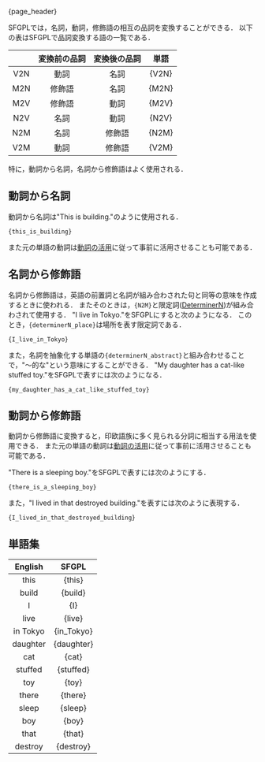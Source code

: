 {page_header}

SFGPLでは，名詞，動詞，修飾語の相互の品詞を変換することができる．
以下の表はSFGPLで品詞変換する語の一覧である．

||変換前の品詞|変換後の品詞|単語|
|:-:|:-:|:-:|:-:|
|V2N|動詞|名詞|{V2N}|
|M2N|修飾語|名詞|{M2N}|
|M2V|修飾語|動詞|{M2V}|
|N2V|名詞|動詞|{N2V}|
|N2M|名詞|修飾語|{N2M}|
|V2M|動詞|修飾語|{V2M}|

特に，動詞から名詞，名詞から修飾語はよく使用される．

## 動詞から名詞

動詞から名詞は"This is building."のように使用される．

```SFGPL
{this_is_building}
```

また元の単語の動詞は[動詞の活用]({docs_verbConjugation})に従って事前に活用させることも可能である．

## 名詞から修飾語

名詞から修飾語は，英語の前置詞と名詞が組み合わされた句と同等の意味を作成するときに使われる．
またそのときは，```{N2M}```と限定詞([DeterminerN]({docs_DeterminerN}))が組み合わされて使用する．
"I live in Tokyo."をSFGPLにすると次のようになる．
このとき，```{determinerN_place}```は場所を表す限定詞である．

```SFGPL
{I_live_in_Tokyo}
```

また，名詞を抽象化する単語の```{determinerN_abstract}```と組み合わせることで，"～的な"という意味にすることができる．
"My daughter has a cat-like stuffed toy."をSFGPLで表すには次のようになる．

```SFGPL
{my_daughter_has_a_cat_like_stuffed_toy}
```

## 動詞から修飾語

動詞から修飾語に変換すると，印欧語族に多く見られる分詞に相当する用法を使用できる．
また元の単語の動詞は[動詞の活用]({docs_verbConjugation})に従って事前に活用させることも可能である．

"There is a sleeping boy."をSFGPLで表すには次のようにする．

```SFGPL
{there_is_a_sleeping_boy}
```

また，"I lived in that destroyed building."を表すには次のように表現する．

```SFGPL
{I_lived_in_that_destroyed_building}
```

## 単語集

|English|SFGPL|
|:-:|:-:|
|this|{this}|
|build|{build}|
|I|{I}|
|live|{live}|
|in Tokyo|{in_Tokyo}|
|daughter|{daughter}|
|cat|{cat}|
|stuffed|{stuffed}|
|toy|{toy}|
|there|{there}|
|sleep|{sleep}|
|boy|{boy}|
|that|{that}|
|destroy|{destroy}|
